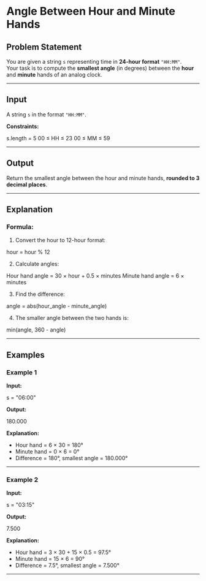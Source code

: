 # Angle Between Hour and Minute Hands

## Problem Statement
You are given a string `s` representing time in **24-hour format** `"HH:MM"`.  
Your task is to compute the **smallest angle** (in degrees) between the **hour** and **minute** hands of an analog clock.

---

## Input
A string `s` in the format `"HH:MM"`.

**Constraints:**

s.length = 5
00 ≤ HH ≤ 23
00 ≤ MM ≤ 59


---

## Output
Return the smallest angle between the hour and minute hands, **rounded to 3 decimal places**.

---

## Explanation
### Formula:
1. Convert the hour to 12-hour format:

hour = hour % 12

2. Calculate angles:

Hour hand angle = 30 × hour + 0.5 × minutes
Minute hand angle = 6 × minutes

3. Find the difference:

angle = abs(hour_angle - minute_angle)

4. The smaller angle between the two hands is:

min(angle, 360 - angle)


---

## Examples

### Example 1
**Input:**

s = "06:00"

**Output:**

180.000

**Explanation:**
- Hour hand = 6 × 30 = 180°
- Minute hand = 0 × 6 = 0°
- Difference = 180°, smallest angle = 180.000°

---

### Example 2
**Input:**

s = "03:15"

**Output:**

7.500

**Explanation:**
- Hour hand = 3 × 30 + 15 × 0.5 = 97.5°
- Minute hand = 15 × 6 = 90°
- Difference = 7.5°, smallest angle = 7.500°

---
